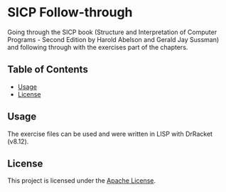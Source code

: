 # SICP Follow-through
Going through the SICP book (Structure and Interpretation of Computer Programs - Second Edition by Harold Abelson and Gerald Jay Sussman) and following through with the exercises part of the chapters.

## Table of Contents
- [Usage](#usage)
- [License](#license)

## Usage
The exercise files can be used and were written in LISP with DrRacket (v8.12).

## License
This project is licensed under the [Apache License](LICENSE).
